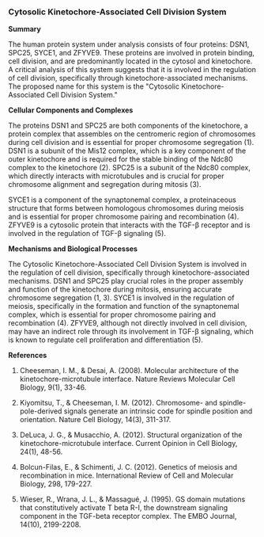### Cytosolic Kinetochore-Associated Cell Division System

**Summary**

The human protein system under analysis consists of four proteins: DSN1, SPC25, SYCE1, and ZFYVE9. These proteins are involved in protein binding, cell division, and are predominantly located in the cytosol and kinetochore. A critical analysis of this system suggests that it is involved in the regulation of cell division, specifically through kinetochore-associated mechanisms. The proposed name for this system is the "Cytosolic Kinetochore-Associated Cell Division System."

**Cellular Components and Complexes**

The proteins DSN1 and SPC25 are both components of the kinetochore, a protein complex that assembles on the centromeric region of chromosomes during cell division and is essential for proper chromosome segregation (1). DSN1 is a subunit of the Mis12 complex, which is a key component of the outer kinetochore and is required for the stable binding of the Ndc80 complex to the kinetochore (2). SPC25 is a subunit of the Ndc80 complex, which directly interacts with microtubules and is crucial for proper chromosome alignment and segregation during mitosis (3).

SYCE1 is a component of the synaptonemal complex, a proteinaceous structure that forms between homologous chromosomes during meiosis and is essential for proper chromosome pairing and recombination (4). ZFYVE9 is a cytosolic protein that interacts with the TGF-β receptor and is involved in the regulation of TGF-β signaling (5).

**Mechanisms and Biological Processes**

The Cytosolic Kinetochore-Associated Cell Division System is involved in the regulation of cell division, specifically through kinetochore-associated mechanisms. DSN1 and SPC25 play crucial roles in the proper assembly and function of the kinetochore during mitosis, ensuring accurate chromosome segregation (1, 3). SYCE1 is involved in the regulation of meiosis, specifically in the formation and function of the synaptonemal complex, which is essential for proper chromosome pairing and recombination (4). ZFYVE9, although not directly involved in cell division, may have an indirect role through its involvement in TGF-β signaling, which is known to regulate cell proliferation and differentiation (5).

**References**

1. Cheeseman, I. M., & Desai, A. (2008). Molecular architecture of the kinetochore-microtubule interface. Nature Reviews Molecular Cell Biology, 9(1), 33-46.

2. Kiyomitsu, T., & Cheeseman, I. M. (2012). Chromosome- and spindle-pole-derived signals generate an intrinsic code for spindle position and orientation. Nature Cell Biology, 14(3), 311-317.

3. DeLuca, J. G., & Musacchio, A. (2012). Structural organization of the kinetochore-microtubule interface. Current Opinion in Cell Biology, 24(1), 48-56.

4. Bolcun-Filas, E., & Schimenti, J. C. (2012). Genetics of meiosis and recombination in mice. International Review of Cell and Molecular Biology, 298, 179-227.

5. Wieser, R., Wrana, J. L., & Massagué, J. (1995). GS domain mutations that constitutively activate T beta R-I, the downstream signaling component in the TGF-beta receptor complex. The EMBO Journal, 14(10), 2199-2208.